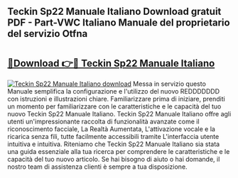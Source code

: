 ## Teckin Sp22 Manuale Italiano Download gratuit PDF - Part-VWC Italiano Manuale del proprietario del servizio Otfna

# <h2><a href="http://dfbkviw.blite.top/?on=Teckin+Sp22+Manuale+Italiano">🔗Download 👉🔴 Teckin Sp22 Manuale Italiano</a></h2>

[![Teckin Sp22 Manuale Italiano download](https://i.imgur.com/lujVjoI.png)](http://dfbkviw.blite.top/?on=Teckin+Sp22+Manuale+Italiano)
Messa in servizio questo Manuale semplifica la configurazione e l'utilizzo del nuovo REDDDDDDD con istruzioni e illustrazioni chiare. Familiarizzare prima di iniziare, prenditi un momento per familiarizzare con le caratteristiche e le capacità del tuo nuovo Teckin Sp22 Manuale Italiano. Teckin Sp22 Manuale Italiano offre agli utenti un'impressionante raccolta di funzionalità avanzate come il riconoscimento facciale, La Realtà Aumentata, L'attivazione vocale e la ricarica senza fili, tutte facilmente accessibili tramite L'interfaccia utente intuitiva e intuitiva. Riteniamo che Teckin Sp22 Manuale Italiano sia stata una guida essenziale alla tua ricerca per comprendere le caratteristiche e le capacità del tuo nuovo articolo. Se hai bisogno di aiuto o hai domande, il nostro team di assistenza clienti è sempre a tua disposizione.
